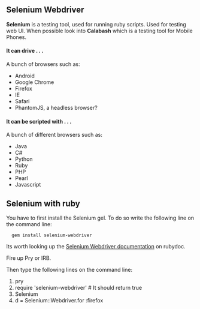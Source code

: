 ## Selenium Webdriver

**Selenium** is a testing tool, used for running ruby scripts. Used for testing web UI. When possible look into **Calabash** which is a testing tool for Mobile Phones.

#### It can drive . . .

A bunch of browsers such as:

* Android
* Google Chrome
* Firefox
* IE
* Safari
* PhantomJS, a headless browser?

#### It can be scripted with . . .

A bunch of different browsers such as:

* Java
* C#
* Python
* Ruby
* PHP
* Pearl
* Javascript

## Selenium with ruby

You have to first install the Selenium gel. To do so write the following line on the command line:

      gem install selenium-webdriver

Its worth looking up the [Selenium Webdriver documentation](http://www.rubydoc.info/gems/selenium-webdriver/Selenium/WebDriver/Driver) on rubydoc.

Fire up Pry or IRB.

Then type the following lines on the command line:

1) pry
2) require 'selenium-webdriver' # It should return true
3) Selenium
4) d = Selenium::Webdriver.for :firefox
